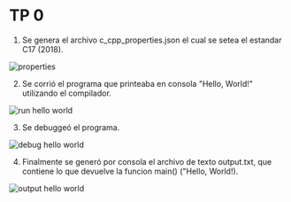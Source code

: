 # TP 0

1. Se genera el archivo c_cpp_properties.json el cual se setea el estandar C17 (2018).

![properties](https://github.com/IgnacioLapko/SSL/assets/71944432/8e6b652a-7049-43ee-ad19-aa2f7f3ee629)

   
2. Se corrió el programa que printeaba en consola "Hello, World!" utilizando el compilador.

![run hello world](https://github.com/IgnacioLapko/SSL/assets/71944432/336557d1-b791-4a72-bf19-f8321e411925)


3. Se debuggeó el programa.

![debug hello world](https://github.com/IgnacioLapko/SSL/assets/71944432/457da9a7-997a-421b-ac71-f7e26cfdf809)


4. Finalmente se generó por consola el archivo de texto output.txt, que contiene lo que devuelve la funcion main() ("Hello, World!).

![output hello world](https://github.com/IgnacioLapko/SSL/assets/71944432/87b646a2-bc05-4055-a8ef-1756500d0982)
